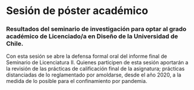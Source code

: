 # Sesión de póster académico

### Resultados del seminario de investigación para optar al grado académico de Licenciado/a en Diseño de la Universidad de Chile.

Con esta sesión se abre la defensa formal oral del informe final de Seminario de Licenciatura II. Quienes participen de esta sesión aportarán a la revisión de las prácticas de calificación final de la asignatura; prácticas distanciadas de lo reglamentado por amoldarse, desde el año 2020, a la medida de lo posible para el confinamiento por pandemia.
